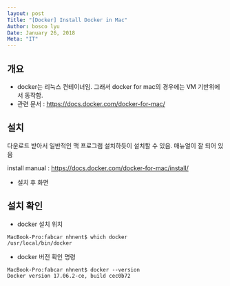 ```yaml
---
layout: post
Title: "[Docker] Install Docker in Mac"
Author: bosco lyu
Date: January 26, 2018
Meta: "IT"
---
```



## 개요
* docker는 리눅스 컨테이너임. 그래서 docker for mac의 경우에는 VM 기반위에서 동작함.
* 관련 문서 : https://docs.docker.com/docker-for-mac/

## 설치
다운로드 받아서 일반적인 맥 프로그램 설치하듯이 설치할 수 있음.
매뉴얼이 잘 되어 있음

install manual : https://docs.docker.com/docker-for-mac/install/

* 설치 후 화면


## 설치 확인

* docker 설치 위치

```
MacBook-Pro:fabcar nhnent$ which docker
/usr/local/bin/docker
```

* docker 버전 확인 명령

```
MacBook-Pro:fabcar nhnent$ docker --version
Docker version 17.06.2-ce, build cec0b72
```